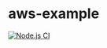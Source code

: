 # aws-example

[![Node.js CI](https://github.com/poad/aws-example/actions/workflows/ci.yml/badge.svg)](https://github.com/poad/aws-example/actions/workflows/ci.yml)
